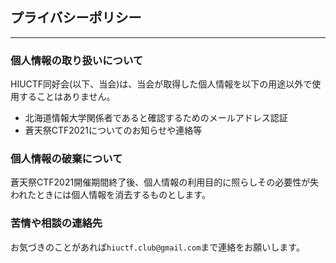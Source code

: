 <br/><br/>

## プライバシーポリシー

---

### 個人情報の取り扱いについて

HIUCTF同好会(以下、当会)は、当会が取得した個人情報を以下の用途以外で使用することはありません。

- 北海道情報大学関係者であると確認するためのメールアドレス認証
- 蒼天祭CTF2021についてのお知らせや連絡等


### 個人情報の破棄について

蒼天祭CTF2021開催期間終了後、個人情報の利用目的に照らしその必要性が失われたときには個人情報を消去するものとします。

### 苦情や相談の連絡先

お気づきのことがあれば`hiuctf.club@gmail.com`まで連絡をお願いします。